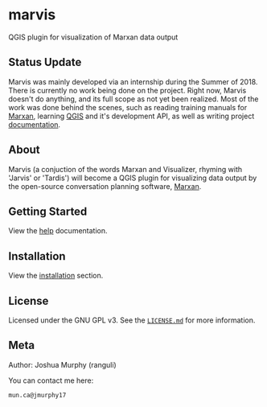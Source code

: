 # marvis
QGIS plugin for visualization of Marxan data output

## Status Update
Marvis was mainly developed via an internship during the Summer of 2018. There is currently no work being done on the project.
Right now, Marvis doesn't do anything, and its full scope as not yet been realized. Most of the work was done behind the scenes, such as reading training manuals for [Marxan](https://github.com/mattwatts/marxan244), learning [QGIS](https://www.qgis.org/en/site/) and it's development API, as well as writing project [documentation](https://marvis.readthedocs.io/en/latest/).

## About
Marvis (a conjuction of the words Marxan and Visualizer, rhyming with 'Jarvis' or 'Tardis') will become a QGIS plugin for visualizing data output by the open-source conversation planning software, [Marxan](https://github.com/mattwatts/marxan244).

## Getting Started
View the [help](https://marvis.readthedocs.org) documentation.

## Installation
View the [installation](https://marvis.readthedocs.org/#installation) section.

## License
Licensed under the GNU GPL v3. See the [``LICENSE.md``](https://github.com/ranguli/marvis/blob/master/LICENSE.md) for more information.

## Meta
Author: Joshua Murphy (ranguli)

You can contact me here:

``mun.ca@jmurphy17`` 
